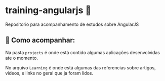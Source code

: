 # training-angularjs 🧠

Repositorio para acompanhamento de estudos sobre AngularJS


## 👀 Como acompanhar:

Na pasta `projects` é onde está contido algumas aplicações desenvolvidas ate o momento. 

No arquivo `Learning` é onde está algumas das referencias sobre artigos, videos, e links no geral que ja foram lidos.
